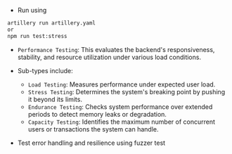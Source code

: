 <!-- Using Artillery for load testing -->
- Run using 
```bash
artillery run artillery.yaml 
or
npm run test:stress
```

- `Performance Testing`: This evaluates the backend's responsiveness, stability, and resource utilization under various load conditions. 
- Sub-types include:
  - `Load Testing`: Measures performance under expected user load.
  - `Stress Testing`: Determines the system's breaking point by pushing it beyond its limits.
  - `Endurance Testing`: Checks system performance over extended periods to detect memory leaks or degradation.
  - `Capacity Testing`: Identifies the maximum number of concurrent users or transactions the system can handle.

- Test error handling and resilience using fuzzer test